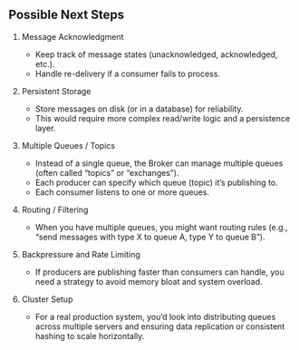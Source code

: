 ## Possible Next Steps
1. Message Acknowledgment
   - Keep track of message states (unacknowledged, acknowledged, etc.).
   - Handle re-delivery if a consumer fails to process.

2. Persistent Storage
   - Store messages on disk (or in a database) for reliability.
   - This would require more complex read/write logic and a persistence layer.

3. Multiple Queues / Topics
   - Instead of a single queue, the Broker can manage multiple queues (often called “topics” or “exchanges”).
   - Each producer can specify which queue (topic) it’s publishing to.
   - Each consumer listens to one or more queues.

4. Routing / Filtering
   - When you have multiple queues, you might want routing rules (e.g., “send messages with type X to queue A, type Y to queue B”).

5. Backpressure and Rate Limiting
   - If producers are publishing faster than consumers can handle, you need a strategy to avoid memory bloat and system overload.

6. Cluster Setup
   - For a real production system, you’d look into distributing queues across multiple servers and ensuring data replication or consistent hashing to scale horizontally.

